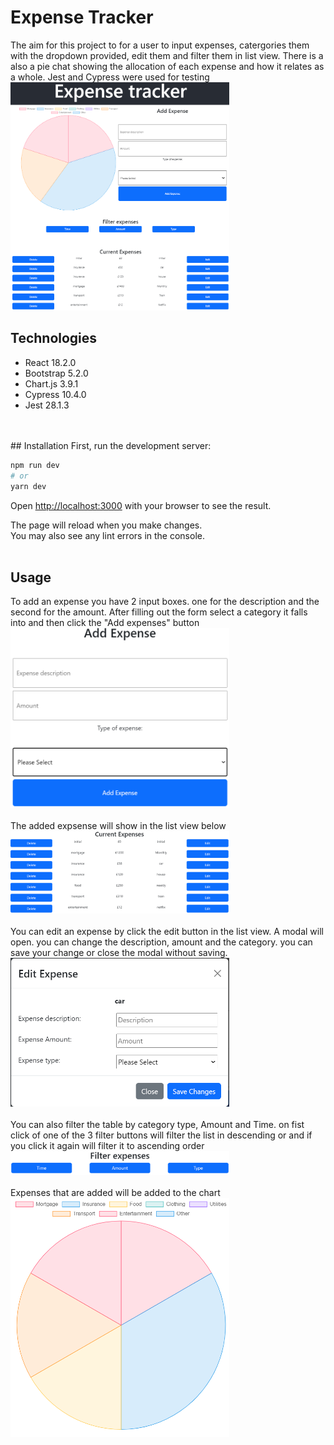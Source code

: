 # Expense Tracker

The aim for this project to for a user to input expenses, catergories them with the dropdown provided, edit them and filter them in list view. There is a also a pie chat showing the allocation of each expense and how it relates as a whole. Jest and Cypress were used for testing
<br />
<img src="./public/main.PNG" width="350">

## Technologies
* React 18.2.0
* Bootstrap 5.2.0
* Chart.js 3.9.1
* Cypress 10.4.0
* Jest 28.1.3

<br />
<br />
## Installation
First, run the development server:

```bash
npm run dev
# or
yarn dev
```

Open [http://localhost:3000](http://localhost:3000) with your browser to see the result.

The page will reload when you make changes.\
You may also see any lint errors in the console.
<br />
<br />

## Usage

To add an expense you have 2 input boxes. one for the description and the second for the amount. After filling out the form select a category it falls into and then click the "Add expenses" button
<br />
<img src="./public/add%20expense.PNG" width="350">
<br />
<br />
The added expsense will show in the list view below
<br />
<img src="./public/expense%20list.PNG" width="350">
<br />
<br />
You can edit an expense by click the edit button in the list view. A modal will open. you can change the description, amount and the category. you can save your change or close the modal without saving. 
<br />
<img src="./public/edit.PNG" width="350">
<br />
<br />
You can also filter the table by category type, Amount and Time. on fist click of one of the 3 filter buttons will filter the list in descending or and if you click it again will filter it to ascending order
<br />
<img src="./public/filter.PNG" width="350">
<br />
<br />
Expenses that are added will be added to the chart
<br />
<img src="./public/chart.PNG" width="350">



